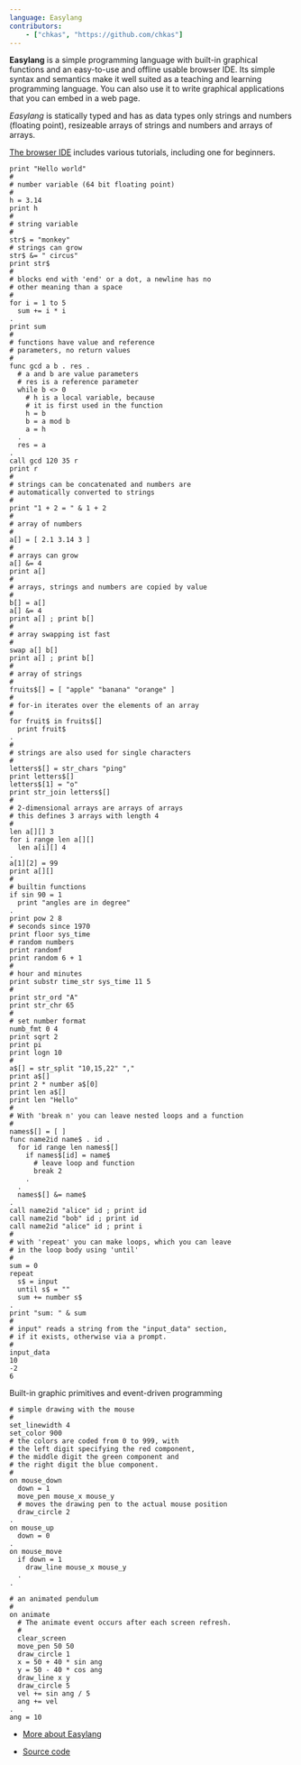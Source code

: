 ```yaml
---
language: Easylang
contributors:
    - ["chkas", "https://github.com/chkas"]
---
```


**Easylang** is a simple programming language with built-in graphical functions and an easy-to-use and offline usable browser IDE. Its simple syntax and semantics make it well suited as a teaching and learning programming language. You can also use it to write graphical applications that you can embed in a web page. 

*Easylang* is statically typed and has as data types only strings and numbers (floating point), resizeable arrays of strings and numbers and arrays of arrays.

[The browser IDE](https://easylang.online/ide/) includes various tutorials, including one for beginners.

```
print "Hello world"
#
# number variable (64 bit floating point)
#
h = 3.14
print h
#
# string variable
#
str$ = "monkey"
# strings can grow
str$ &= " circus" 
print str$
#
# blocks end with 'end' or a dot, a newline has no
# other meaning than a space
#
for i = 1 to 5
  sum += i * i
.
print sum
#
# functions have value and reference
# parameters, no return values
#
func gcd a b . res .
  # a and b are value parameters
  # res is a reference parameter
  while b <> 0
    # h is a local variable, because 
    # it is first used in the function
    h = b
    b = a mod b
    a = h
  .
  res = a
.
call gcd 120 35 r
print r
#
# strings can be concatenated and numbers are
# automatically converted to strings
#
print "1 + 2 = " & 1 + 2
#
# array of numbers
#
a[] = [ 2.1 3.14 3 ]
#
# arrays can grow
a[] &= 4
print a[]
#
# arrays, strings and numbers are copied by value
#
b[] = a[]
a[] &= 4
print a[] ; print b[]
#
# array swapping ist fast
#
swap a[] b[]
print a[] ; print b[]
# 
# array of strings
#
fruits$[] = [ "apple" "banana" "orange" ]
#
# for-in iterates over the elements of an array
#
for fruit$ in fruits$[]
  print fruit$
.
#
# strings are also used for single characters
#
letters$[] = str_chars "ping"
print letters$[]
letters$[1] = "o"
print str_join letters$[]
#
# 2-dimensional arrays are arrays of arrays
# this defines 3 arrays with length 4
#
len a[][] 3
for i range len a[][]
  len a[i][] 4
.
a[1][2] = 99
print a[][]
#
# builtin functions
if sin 90 = 1
  print "angles are in degree"
.
print pow 2 8
# seconds since 1970
print floor sys_time
# random numbers
print randomf
print random 6 + 1
# 
# hour and minutes
print substr time_str sys_time 11 5
# 
print str_ord "A"
print str_chr 65
# 
# set number format
numb_fmt 0 4
print sqrt 2
print pi
print logn 10
# 
a$[] = str_split "10,15,22" ","
print a$[]
print 2 * number a$[0]
print len a$[]
print len "Hello"
#
# With 'break n' you can leave nested loops and a function
#
names$[] = [ ]
func name2id name$ . id .
  for id range len names$[]
    if names$[id] = name$
      # leave loop and function
      break 2
    .
  .
  names$[] &= name$
.
call name2id "alice" id ; print id
call name2id "bob" id ; print id
call name2id "alice" id ; print i
#
# with 'repeat' you can make loops, which you can leave
# in the loop body using 'until'
#
sum = 0
repeat
  s$ = input
  until s$ = ""
  sum += number s$
.
print "sum: " & sum
#
# input" reads a string from the "input_data" section, 
# if it exists, otherwise via a prompt.
#
input_data
10
-2
6
```

Built-in graphic primitives and event-driven programming

```
# simple drawing with the mouse
# 
set_linewidth 4
set_color 900
# the colors are coded from 0 to 999, with 
# the left digit specifying the red component,
# the middle digit the green component and
# the right digit the blue component. 
# 
on mouse_down
  down = 1
  move_pen mouse_x mouse_y
  # moves the drawing pen to the actual mouse position
  draw_circle 2
.
on mouse_up
  down = 0
.
on mouse_move
  if down = 1
    draw_line mouse_x mouse_y
  .
.
```

```
# an animated pendulum
#
on animate
  # The animate event occurs after each screen refresh.
  #
  clear_screen
  move_pen 50 50
  draw_circle 1
  x = 50 + 40 * sin ang
  y = 50 - 40 * cos ang
  draw_line x y
  draw_circle 5
  vel += sin ang / 5
  ang += vel
.
ang = 10
```

* [More about Easylang](https://easylang.online/)

* [Source code](https://github.com/chkas/easylang)

